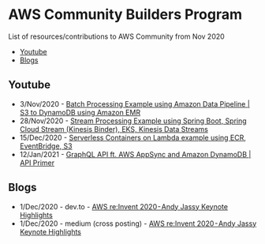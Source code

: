 # AWS Community Builders Program
List of resources/contributions to AWS Community from Nov 2020
- [Youtube](#youtube)
- [Blogs](#blogs)

## Youtube
- 3/Nov/2020 - [Batch Processing Example using Amazon Data Pipeline | S3 to DynamoDB using Amazon EMR](https://www.youtube.com/watch?v=txrG-w6oN1M)
- 28/Nov/2020 - [Stream Processing Example using Spring Boot, Spring Cloud Stream (Kinesis Binder), EKS, Kinesis Data Streams](https://youtu.be/BIy6n-uXWCY)
- 15/Dec/2020 - [Serverless Containers on Lambda example using ECR, EventBridge, S3](https://www.youtube.com/watch?v=pFw-PpVDdWw)
- 12/Jan/2021 - [GraphQL API ft. AWS AppSync and Amazon DynamoDB | API Primer](https://youtu.be/18MFi5jrr2s)

## Blogs
- 1/Dec/2020 - dev.to - [AWS re:Invent 2020 - Andy Jassy Keynote Highlights](https://dev.to/aws-builders/aws-re-invent-2020-andy-jassy-keynote-highlights-2cok)
- 1/Dec/2020 - medium (cross posting) - [AWS re:Invent 2020 - Andy Jassy Keynote Highlights](https://medium.com/techprimers/aws-re-invent-2020-andy-jassy-keynote-highlights-7e554c9c6c1f)
